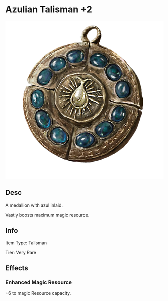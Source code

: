 # Azulian Talisman +2

![](AzulianTalisman+2.png)

## Desc

A medallion with azul inlaid.



Vastly  boosts maximum magic resource.

## Info

Item Type: Talisman

Tier: Very Rare

## Effects

### Enhanced Magic Resource

+6 to magic Resource capacity.
